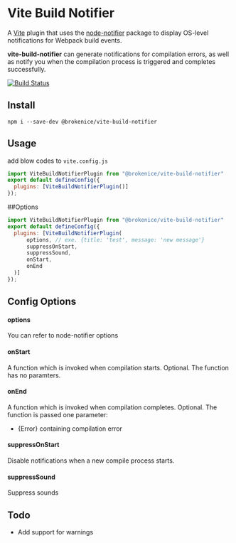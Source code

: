 # Vite Build Notifier

A [Vite](https://vitejs.dev/) plugin that uses the [node-notifier](https://github.com/mikaelbr/node-notifier) package to display OS-level notifications for Webpack build events.

**vite-build-notifier** can generate notifications for compilation errors, as well as notify you when the compilation process is triggered and completes successfully.

[![Build Status](https://travis-ci.com/RoccoC/webpack-build-notifier.svg?branch=master)](https://travis-ci.com/RoccoC/webpack-build-notifier)

## Install

```shell
npm i --save-dev @brokenice/vite-build-notifier
```

## Usage
add blow codes to `vite.config.js`

```js
import ViteBuildNotifierPlugin from "@brokenice/vite-build-notifier"
export default defineConfig({
  plugins: [ViteBuildNotifierPlugin()]
});
```

##Options

```js
import ViteBuildNotifierPlugin from "@brokenice/vite-build-notifier"
export default defineConfig({
  plugins: [ViteBuildNotifierPlugin(
      options, // exe. {title: 'test', message: 'new message'}
      suppressOnStart,
      suppressSound,
      onStart,
      onEnd
  )]
});
```

Config Options
--------------

#### options
You can refer to node-notifier options 

#### onStart
A function which is invoked when compilation starts. Optional. The function has no paramters.

#### onEnd
A function which is invoked when compilation completes. Optional. The function is passed one parameter:
* {Error} containing compilation error

#### suppressOnStart
Disable notifications when a new compile process starts.

#### suppressSound
Suppress sounds


Todo
--------------

- Add support for warnings 